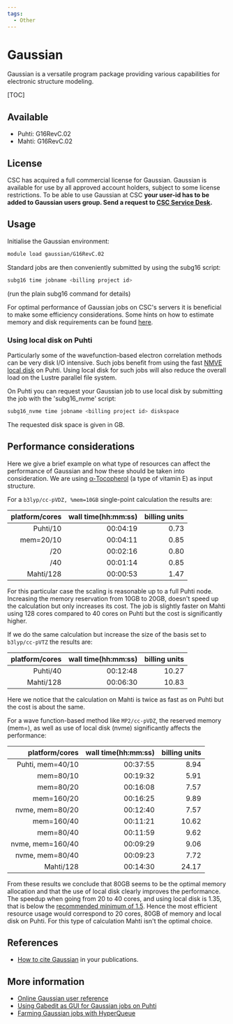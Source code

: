 ```yaml
---
tags:
  - Other
---
```


# Gaussian

Gaussian is a versatile program package providing various capabilities for electronic
structure modeling.

[TOC]

## Available

- Puhti: G16RevC.02
- Mahti: G16RevC.02

## License

CSC has acquired a full commercial license for Gaussian. Gaussian is available for use by
all approved account holders, subject to some license restrictions. To be able to use
Gaussian at CSC **your user-id has to be added to Gaussian users group. Send a request to
[CSC Service Desk](../../support/contact/).**

## Usage

Initialise the Gaussian environment:

```bash
module load gaussian/G16RevC.02
```

Standard jobs are then conveniently submitted by using the subg16 script:

```bash
subg16 time jobname <billing project id>
```

(run the plain subg16 command for details)

For optimal performance of Gaussian jobs on CSC's servers it is beneficial to make some
efficiency considerations. Some hints on how to estimate memory and disk requirements can
be found [here](http://gaussian.com/running/?tabid=3).

### Using local disk on Puhti

Particularly some of the wavefunction-based electron correlation methods can
be very disk I/O intensive. Such jobs benefit from using the fast [NMVE local
disk](../../computing/running/creating-job-scripts-puhti/#local-storage) on
Puhti. Using local disk for such jobs will also reduce the overall load on the
Lustre parallel file system.

On Puhti you can request your Gaussian job to use local disk by submitting the
job with the 'subg16_nvme' script:

```bash
subg16_nvme time jobname <billing project id> diskspace
```

The requested disk space is given in GB.

## Performance considerations

Here we give a brief example on what type of resources can affect the performance
of Gaussian and how these should be taken into consideration. We are using
[α-Tocopherol](https://en.wikipedia.org/wiki/%CE%91-Tocopherol) (a type of vitamin
E) as input structure.

For a `b3lyp/cc-pVDZ, %mem=10GB` single-point calculation the results are:

| platform/cores      | wall time(hh:mm:ss) |  billing units       |
| ------------------: | ------------------: |  ------------------: |
| Puhti/10            | 00:04:19            |  0.73                |
| mem=20/10           | 00:04:11            |  0.85                |
|      /20            | 00:02:16            |  0.80                |
|      /40            | 00:01:14            |  0.85                |
| Mahti/128           | 00:00:53            |  1.47                |

For this particular case the scaling is reasonable up to a full Puhti node. Increasing
the memory reservation from 10GB to 20GB, doesn't speed up the calculation but only
increases its cost. The job is slightly faster on Mahti using 128 cores compared to
40 cores on Puhti but the cost is significantly higher.

If we do the same calculation but increase the size of the basis set to `b3lyp/cc-pVTZ`
the results are:

| platform/cores      | wall time(hh:mm:ss) |  billing units       |
| ------------------: | ------------------: |  ------------------: |
| Puhti/40            | 00:12:48            |  10.27               |
| Mahti/128           | 00:06:30            |  10.83               |

Here we notice that the calculation on Mahti is twice as fast as on Puhti but the cost
is about the same.

For a  wave function-based method like `MP2/cc-pVDZ`, the reserved memory (mem=), as
well as use of local disk (nvme) significantly affects the performance:

| platform/cores      | wall time(hh:mm:ss) |  billing units       |
| ------------------: | ------------------: |  ------------------: |
| Puhti, mem=40/10    | 00:37:55            |  8.94                |
|        mem=80/10    | 00:19:32            |  5.91                |
|        mem=80/20    | 00:16:08            |  7.57                |
|        mem=160/20   | 00:16:25            |  9.89                |
|  nvme, mem=80/20    | 00:12:40            |  7.57                |
|        mem=160/40   | 00:11:21            | 10.62                |
|        mem=80/40    | 00:11:59            |  9.62                |
|  nvme, mem=160/40   | 00:09:29            |  9.06                |
|  nvme, mem=80/40    | 00:09:23            |  7.72                |
| Mahti/128           | 00:14:30            | 24.17                |

From these results we conclude that 80GB seems to be the optimal memory allocation and
that the use of local disk clearly improves the performance. The speedup when going from
20 to 40 cores, and using local disk is 1.35, that is below the [recommended minimum of
1.5](../../accounts/how-to-access-mahti-large-partition/#scalability-testing). Hence the
most efficient resource usage would correspond to 20 cores, 80GB of memory and local disk
on Puhti. For this type of calculation Mahti isn't the optimal choice.

## References

- [How to cite Gaussian](http://gaussian.com/citation_b01/) in your publications.

## More information

- [Online Gaussian user reference](http://gaussian.com/man/)
- [Using Gabedit as GUI for Gaussian jobs on Puhti](../tutorials/gabedit_gaussian.md)
- [Farming Gaussian jobs with HyperQueue](https://csc-training.github.io/csc-env-eff/hands-on/throughput/gaussian_hq.html)
